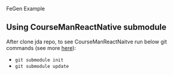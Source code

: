 FeGen Example
## Using CourseManReactNative submodule
After clone jda repo, to see CourseManReactNaitve run below git commands (see more [here](https://git-scm.com/book/en/v2/Git-Tools-Submodules)):
 * `git submodule init`
 * `git submodule update` 